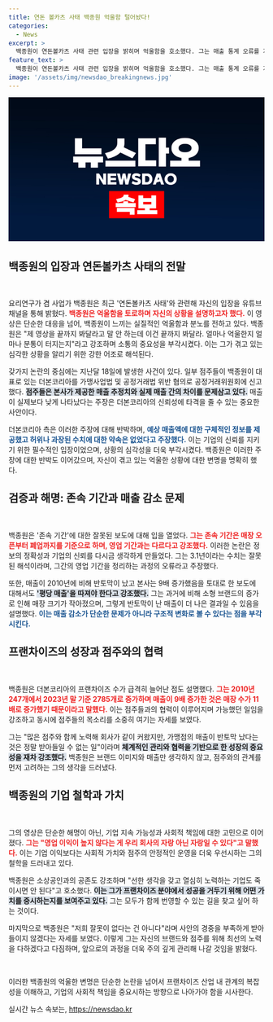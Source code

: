 ```yaml
---
title: 연돈 볼카츠 사태 백종원 억울함 털어놨다!
categories:
  - News
excerpt: >
  백종원이 연돈볼카츠 사태 관련 입장을 밝히며 억울함을 호소했다. 그는 매출 통계 오류를 지적하고, 가맹점들의 실망감에 대한 해결책을 찾기 위해 노력하고 있다고 전했다. 👉 과연 그의 진심이 어떻게 받아들여질까?
feature_text: >
  백종원이 연돈볼카츠 사태 관련 입장을 밝히며 억울함을 호소했다. 그는 매출 통계 오류를 지적하고, 가맹점들의 실망감에 대한 해결책을 찾기 위해 노력하고 있다고 전했다. 👉 과연 그의 진심이 어떻게 받아들여질까?
image: '/assets/img/newsdao_breakingnews.jpg'
---
```


<p><img src="/assets/img/newsdao_breakingnews.jpg" alt="bookingtag 속보" /></p>

<h2 data-ke-size="size26">백종원의 입장과 연돈볼카츠 사태의 전말</h2>

<p data-ke-size="size16">&nbsp;</p>

<p>요리연구가 겸 사업가 백종원은 최근 '연돈볼카츠 사태'와 관련해 자신의 입장을 유튜브 채널을 통해 밝혔다. <b><span style="color: #ee2323;">백종원은 억울함을 토로하며 자신의 상황을 설명하고자 했다.</span></b> 이 영상은 단순한 대응을 넘어, 백종원이 느끼는 실질적인 억울함과 분노를 전하고 있다. 백종원은 "제 영상을 끝까지 봐달라고 말 안 하는데 이건 끝까지 봐달라. 얼마나 억울한지 얼마나 분통이 터지는지"라고 강조하며 소통의 중요성을 부각시켰다. 이는 그가 겪고 있는 심각한 상황을 알리기 위한 강한 어조로 해석된다. </p>

<p>갖가지 논란의 중심에는 지난달 18일에 발생한 사건이 있다. 일부 점주들이 백종원이 대표로 있는 더본코리아를 가맹사업법 및 공정거래법 위반 혐의로 공정거래위원회에 신고했다. <b><span style="background-color: #21538527;">점주들은 본사가 제공한 매출 추정치와 실제 매출 간의 차이를 문제삼고 있다.</span></b> 매출이 실제보다 낮게 나타났다는 주장은 더본코리아의 신뢰성에 타격을 줄 수 있는 중요한 사안이다. </p>

<p>더본코리아 측은 이러한 주장에 대해 반박하며, <b><span style="color: #1a5490;">예상 매출액에 대한 구체적인 정보를 제공했고 허위나 과장된 수치에 대한 약속은 없었다고 주장했다.</span></b> 이는 기업의 신뢰를 지키기 위한 필수적인 입장이었으며, 상황의 심각성을 더욱 부각시켰다. 백종원은 이러한 주장에 대한 반박도 이어갔으며, 자신이 겪고 있는 억울한 상황에 대한 변명을 명확히 했다.</p>

<h2 data-ke-size="size26">검증과 해명: 존속 기간과 매출 감소 문제</h2>

<p data-ke-size="size16">&nbsp;</p>

<p>백종원은 '존속 기간'에 대한 잘못된 보도에 대해 입을 열었다. <b><span style="color: #ee2323;">그는 존속 기간은 매장 오픈부터 폐업까지를 기준으로 하며, 영업 기간과는 다르다고 강조했다.</span></b> 이러한 논란은 정보의 정확성과 기업의 신뢰를 다시금 생각하게 만들었다. 그는 3.1년이라는 수치는 잘못된 해석이라며, 그간의 영업 기간을 정리하는 과정의 오류라고 주장했다. </p>

<p>또한, 매출이 2010년에 비해 반토막이 났고 본사는 9배 증가했음을 토대로 한 보도에 대해서도 <b><span style="background-color: #21538527;">'평당 매출'을 따져야 한다고 강조했다.</span></b> 그는 과거에 비해 소형 브랜드의 증가로 인해 매장 크기가 작아졌으며, 그렇게 반토막이 난 매출이 더 나은 결과일 수 있음을 설명했다. <b><span style="color: #1a5490;">이는 매출 감소가 단순한 문제가 아니라 구조적 변화로 볼 수 있다는 점을 부각시킨다.</span></b></p>

<h2 data-ke-size="size26">프랜차이즈의 성장과 점주와의 협력</h2>

<p data-ke-size="size16">&nbsp;</p>

<p>백종원은 더본코리아의 프랜차이즈 수가 급격히 늘어난 점도 설명했다. <b><span style="color: #ee2323;">그는 2010년 247개에서 2023년 말 기준 2785개로 증가하며 매출이 9배 증가한 것은 매장 수가 11배로 증가했기 때문이라고 말했다.</span></b> 이는 점주들과의 협력이 이루어지며 가능했던 일임을 강조하고 동시에 점주들의 목소리를 소중히 여기는 자세를 보였다. </p>

<p>그는 "많은 점주와 함께 노력해 회사가 같이 커왔지만, 가맹점의 매출이 반토막 났다는 것은 정말 받아들일 수 없는 일"이라며 <b><span style="background-color: #21538527;">체계적인 관리와 협력을 기반으로 한 성장의 중요성을 재차 강조했다.</span></b> 백종원은 브랜드 이미지와 매출만 생각하지 않고, 점주와의 관계를 먼저 고려하는 그의 생각을 드러냈다. </p>

<h2 data-ke-size="size26">백종원의 기업 철학과 가치</h2>

<p data-ke-size="size16">&nbsp;</p>

<p>그의 영상은 단순한 해명이 아닌, 기업 지속 가능성과 사회적 책임에 대한 고민으로 이어졌다. <b><span style="color: #ee2323;">그는 "영업 이익이 높지 않다는 게 우리 회사의 자랑 아닌 자랑일 수 있다"고 말했다.</span></b> 이는 기업 이익보다는 사회적 가치와 점주의 안정적인 운영을 더욱 우선시하는 그의 철학을 드러내고 있다. </p>

<p>백종원은 소상공인과의 공존도 강조하며 "선한 생각을 갖고 열심히 노력하는 기업도 죽이시면 안 된다"고 호소했다. <b><span style="background-color: #21538527;">이는 그가 프랜차이즈 분야에서 성공을 거두기 위해 어떤 가치를 중시하는지를 보여주고 있다.</span></b> 그는 모두가 함께 번영할 수 있는 길을 찾고 싶어 하는 것이다.</p>

<p>마지막으로 백종원은 "저희 잘못이 없다는 건 아니다"라며 사안의 경중을 부족하게 받아들이지 않겠다는 자세를 보였다. 이렇게 그는 자신의 브랜드와 점주를 위해 최선의 노력을 다하겠다고 다짐하며, 앞으로의 과정을 더욱 주의 깊게 관리해 나갈 것임을 밝혔다. </p>

<p data-ke-size="size16">&nbsp;</p>

<p>이러한 백종원의 억울한 변명은 단순한 논란을 넘어서 프랜차이즈 산업 내 관계의 복잡성을 이해하고, 기업의 사회적 책임을 중요시하는 방향으로 나아가야 함을 시사한다.</p>
실시간 뉴스 속보는, <a href="https://newsdao.kr" rel="dofollow">https://newsdao.kr</a>


